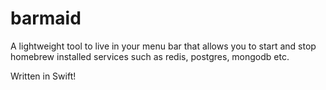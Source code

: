 barmaid
=======

A lightweight tool to live in your menu bar that allows you to start and stop homebrew installed services such as redis, postgres, mongodb etc.

Written in Swift!
